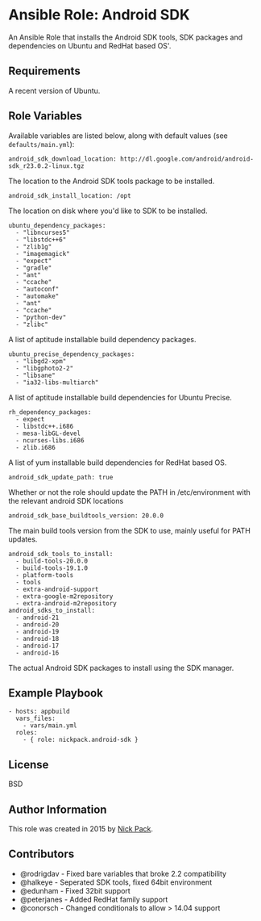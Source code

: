 # Ansible Role: Android SDK

An Ansible Role that installs the Android SDK tools, SDK packages and dependencies on Ubuntu and RedHat based OS'.

## Requirements

A recent version of Ubuntu.

## Role Variables

Available variables are listed below, along with default values (see `defaults/main.yml`):

    android_sdk_download_location: http://dl.google.com/android/android-sdk_r23.0.2-linux.tgz

The location to the Android SDK tools package to be installed.

    android_sdk_install_location: /opt

The location on disk where you'd like to SDK to be installed.

    ubuntu_dependency_packages:
      - "libncurses5"
      - "libstdc++6"
      - "zlib1g"
      - "imagemagick"
      - "expect"
      - "gradle"
      - "ant"
      - "ccache"
      - "autoconf"
      - "automake"
      - "ant"
      - "ccache"
      - "python-dev"
      - "zlibc"

A list of aptitude installable build dependency packages.

    ubuntu_precise_dependency_packages:
      - "libgd2-xpm"
      - "libgphoto2-2"
      - "libsane"
      - "ia32-libs-multiarch"

A list of aptitude installable build dependencies for Ubuntu Precise.

    rh_dependency_packages:
      - expect
      - libstdc++.i686
      - mesa-libGL-devel
      - ncurses-libs.i686
      - zlib.i686

A list of yum installable build dependencies for RedHat based OS.

    android_sdk_update_path: true

Whether or not the role should update the PATH in /etc/environment with the relevant android SDK locations

    android_sdk_base_buildtools_version: 20.0.0

The main build tools version from the SDK to use, mainly useful for PATH updates.

    android_sdk_tools_to_install:
      - build-tools-20.0.0
      - build-tools-19.1.0
      - platform-tools
      - tools
      - extra-android-support
      - extra-google-m2repository
      - extra-android-m2repository
    android_sdks_to_install:
      - android-21
      - android-20
      - android-19
      - android-18
      - android-17
      - android-16

The actual Android SDK packages to install using the SDK manager.

## Example Playbook

    - hosts: appbuild
      vars_files:
        - vars/main.yml
      roles:
        - { role: nickpack.android-sdk }

## License

BSD

## Author Information

This role was created in 2015 by [Nick Pack](https://github.com/nickpack).

## Contributors

* @rodrigdav - Fixed bare variables that broke 2.2 compatibility
* @halkeye - Seperated SDK tools, fixed 64bit environment
* @edunham - Fixed 32bit support
* @peterjanes - Added RedHat family support
* @conorsch - Changed conditionals to allow > 14.04 support
